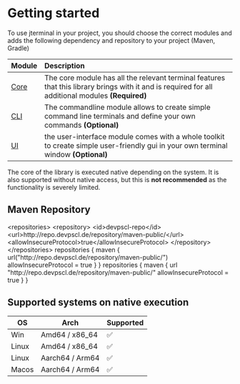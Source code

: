 # Getting started

To use jterminal in your project, you should choose the correct modules 
and adds the following dependency and repository to your project (Maven, Gradle)


| Module                 | Description                                                                                                                                       |
|------------------------|:--------------------------------------------------------------------------------------------------------------------------------------------------|
| [Core](Core-Module.md) | The core module has all the relevant terminal features that this library brings with it and is required for all additional modules **(Required)** |
| [CLI](CLI-Module.md)   | The commandline module allows to create simple command line terminals and define your own commands **(Optional)**                                 |
| [UI](UI-Module.md)     | the user-interface module comes with a whole toolkit to create simple user-friendly gui in your own terminal window  **(Optional)**               |

The core of the library is executed native depending on the system. It is also supported without native access,
but this is <b>not recommended</b> as the functionality is severely limited.

## Maven Repository

<tabs>
<tab title="Maven">
<code-block lang="xml">
&lt;repositories&gt;
    &lt;repository&gt;
        &lt;id&gt;devpscl-repo&lt;/id&gt;
        &lt;url&gt;http://repo.devpscl.de/repository/maven-public/&lt;/url&gt;
        &lt;allowInsecureProtocol&gt;true&lt;/allowInsecureProtocol&gt;
    &lt;/repository&gt;
 &lt;/repositories>
</code-block>
</tab>
<tab title="Gradle (Kotlin)">
<code-block lang="gradle">
repositories {
    maven {
        url("http://repo.devpscl.de/repository/maven-public/")
        allowInsecureProtocol = true
    }
}
</code-block>
</tab>
<tab title="Gradle (Groovy)">
<code-block lang="gradle">
repositories {
    maven {
        url "http://repo.devpscl.de/repository/maven-public/"
        allowInsecureProtocol = true
    }
}
</code-block>
</tab>
</tabs>



## Supported systems on native execution
| OS    | Arch            | Supported |
|-------|-----------------|-----------|
| Win   | Amd64 / x86_64  | ✅         |
| Linux | Amd64 / x86_64  | ✅         |
| Linux | Aarch64 / Arm64 | ✅         |
| Macos | Aarch64 / Arm64 | ✅         |



